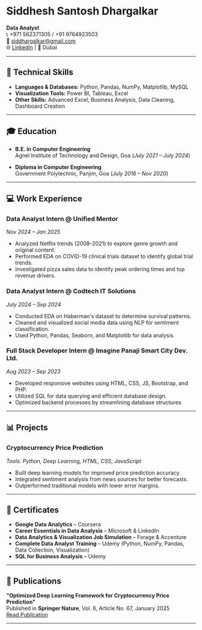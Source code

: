 # Siddhesh Santosh Dhargalkar  
**Data Analyst**  
📞 +971 562371305 / +91 9764923503  
📧 siddhargalkar@gmail.com  
🌐 [LinkedIn]([https://www.linkedin.com/in/your-link](https://www.linkedin.com/in/siddhesh-dhargalkar-b7a36515b/)) | 📍 Dubai  

---

## 💼 Technical Skills

- **Languages & Databases:** Python, Pandas, NumPy, Matplotlib, MySQL  
- **Visualization Tools:** Power BI, Tableau, Excel  
- **Other Skills:** Advanced Excel, Business Analysis, Data Cleaning, Dashboard Creation

---

## 🎓 Education

- **B.E. in Computer Engineering**  
  Agnel Institute of Technology and Design, Goa (_July 2021 – July 2024_)

- **Diploma in Computer Engineering**  
  Government Polytechnic, Panjim, Goa (_July 2016 – Nov 2020_)

---

## 💻 Work Experience

### **Data Analyst Intern @ Unified Mentor**  
_Nov 2024 – Jan 2025_  
- Analyzed Netflix trends (2008–2021) to explore genre growth and original content.  
- Performed EDA on COVID-19 clinical trials dataset to identify global trial trends.  
- Investigated pizza sales data to identify peak ordering times and top revenue drivers.

### **Data Analyst Intern @ Codtech IT Solutions**  
_July 2024 – Sep 2024_  
- Conducted EDA on Haberman's dataset to determine survival patterns.  
- Cleaned and visualized social media data using NLP for sentiment classification.  
- Used Python, Pandas, Seaborn, and Matplotlib for data analysis.

### **Full Stack Developer Intern @ Imagine Panaji Smart City Dev. Ltd.**  
_Aug 2023 – Sep 2023_  
- Developed responsive websites using HTML, CSS, JS, Bootstrap, and PHP.  
- Utilized SQL for data querying and efficient database design.  
- Optimized backend processes by streamlining database structures.

---

## 📊 Projects

### **Cryptocurrency Price Prediction**  
_Tools: Python, Deep Learning, HTML, CSS, JavaScript_  
- Built deep learning models for improved price prediction accuracy.  
- Integrated sentiment analysis from news sources for better forecasts.  
- Outperformed traditional models with lower error margins.  

---

## 📜 Certificates

- **Google Data Analytics** – Coursera  
- **Career Essentials in Data Analysis** – Microsoft & LinkedIn  
- **Data Analytics & Visualization Job Simulation** – Forage & Accenture  
- **Complete Data Analyst Training** – Udemy (Python, NumPy, Pandas, Data Collection, Visualization)  
- **SQL for Business Analysis** – Udemy  

---

## 📝 Publications

**"Optimized Deep Learning Framework for Cryptocurrency Price Prediction"**  
Published in **Springer Nature**, Vol. 6, Article No. 67, January 2025  
[Read Publication](https://link.springer.com/article/10.1007/s42979-024-03611-9)

---

